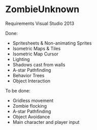 ZombieUnknown
=============

Requirements
Visual Studio 2013

Done:
* Spritesheets & Non-animating Sprites
* Isometric Maps & Tiles
* Isometric Map Cursor
* Lighting
* Shadows cast from walls
* A-star Pathfinding
* Behavior Trees
* Object Interaction

To be done:
* Gridless movement
* Zombie flocking
* A-star Pathfinding
* Object Avoidance
* Main character and player input

